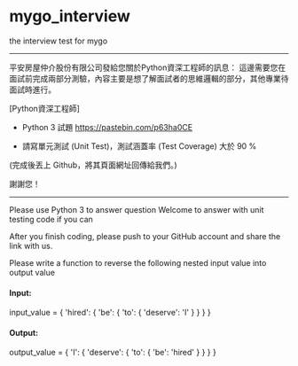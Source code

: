 # mygo_interview

the interview test for mygo
***
平安房屋仲介股份有限公司發給您關於Python資深工程師的訊息：
這邊需要您在面試前完成兩部分測驗，內容主要是想了解面試者的思維邏輯的部分，其他專業待面試時進行。

[Python資深工程師]
- Python 3 試題
https://pastebin.com/p63ha0CE

- 請寫單元測試 (Unit Test)，測試涵蓋率 (Test Coverage) 大於 90 %

(完成後丟上 Github，將其頁面網址回傳給我們。)

謝謝您！
***
Please use Python 3 to answer question
Welcome to answer with unit testing code if you can

After you finish coding, please push to your GitHub account and share the link with us.

Please write a function to reverse the following nested input value into output value

#### Input:
input_value = {
  'hired': {
    'be': {
      'to': {
        'deserve': 'I'
      }
    }
  }
}

#### Output:
output_value = {
  'I': {
    'deserve': {
      'to': {
         'be': 'hired'
      }
    }
  }
}

